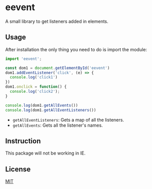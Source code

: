 # eevent

A small library to get listeners added in elements.

## Usage
After installation the only thing you need to do is import the module:

```js
import 'eevent';

const dom1 = document.getElementById('eevent')
dom1.addEventListener('click', (e) => {
  console.log('click1')
})
dom1.onclick = function() {
  console.log('click2');
}

console.log(dom1.getAllEvents())
console.log(dom1.getAllEventListeners())
```

- `getAllEventListeners`: Gets a map of all the listeners.
- `getAllEvents`: Gets all the listener's names.


## Instruction

This package will not be working in IE.


## License

[MIT](LICENSE)